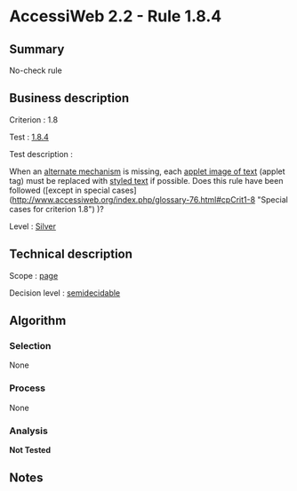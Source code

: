 # AccessiWeb 2.2 - Rule 1.8.4

## Summary

No-check rule

## Business description

Criterion : 1.8

Test : [1.8.4](http://www.accessiweb.org/index.php/accessiweb-22-english-version.html#test-1-8-4)

Test description :

When an [alternate
mechanism](http://www.accessiweb.org/index.php/glossary-76.html#mMecaRempl)
is missing, each [applet image of
text](http://www.accessiweb.org/index.php/glossary-76.html#mImgTextApplet)
(applet tag) must be replaced with [styled
text](http://www.accessiweb.org/index.php/glossary-76.html#mTexteStyle)
if possible. Does this rule have been followed ([except in special cases] (http://www.accessiweb.org/index.php/glossary-76.html#cpCrit1-8 "Special cases for criterion 1.8") )?

Level : [Silver](/en/category/rules-design/accessiweb-11/level/argent)

## Technical description

Scope : [page](/en/category/rules-design/accessiweb-11/scope/page)

Decision level :
[semidecidable](/en/category/rules-design/accessiweb-11/decision-level/semidecidable)

## Algorithm

### Selection

None

### Process

None

### Analysis

**Not Tested**

## Notes


